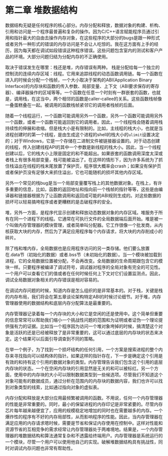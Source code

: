 # 第二章 堆数据结构
数据结构无疑是任何程序的核心部分。内存分配和释放，数据对象的构建、析构、引用和访问是一个程序最普遍和复杂的操作。因为C/C++语言赋能程序员通过引用和指针最大的自由去操作内存对象，在这些程序的大部分的bugs是跟一种形式或者另外一种形式的错误的内存访问是不会让人吃惊的。我在这方面有上手的经历，因为每天都在调试如段错误这种程序错误。这些问题包含室内的测试和客户产品的环境。大部分问题归结为分配内存的不正确使用。

取决于错误发生在哪里：栈还是堆，内存错误有两种。
栈是分配给每一个独立的控制流的连续内存区域：线程。它用来追踪线程的动态函数调用链。每一个函数在进入的时候会分配一个栈帧，一个大小取决于架构的ABI(Application Binary Interface)的内存块和函数的传入参数、局部变量、上下文（ABI要求保存的寄存器）、编译器操作的区域等等。一个函数在任意一个时刻有一群嵌套的函数，也就是，调用栈，在这当中，两个相邻的函数是caller-callee的关系。这些函数栈帧像一叠蛋糕叠在一起。被调用的函数栈帧紧邻它的调用者栈帧的后面。

随着一个线程运行，一个函数可能调用另外一个函数，另外一个函数可能调用另外一个函数，或者一个函数可能返回到它的调用者。因此，一个线程栈会随着调用栈持续性的伸展和收缩。但是栈大小是有限制的。比如，主线程的栈大小，也就是当进程创建时的第一个线程，是由生成这个进程的shell的栈大小的`ulimit`设置决定的；对于Windows，它是一个存储在二进制文件被链接器设置的。对于动态创建的线程，传入创建线程API的其中一个参数是新线程的栈大小。因此，当一个线程创建以后，它的栈大小上限是固定的和不能超出。如果嵌套的函数调用深度太深或者栈上有很多局部变量，栈可能被溢出了。在这样的情形下，因为许多系统为了抓住栈溢出在线程的栈末尾放置了保护页，程序很大概率会crash；如果没有保护页或者保护页没有足够大来抓住溢出，它也可能随机的损坏其他内存区域。

另外一个常见的栈bug是当一个局部变量覆写栈上的其他数据对象。在栈上，有许多重要的信息，比如，函数的返回地址和指向前一个栈帧的指针等等，这些是由编译器和链接器根据为了让函数调用和返回成可能的ABI规则生成的。对这些数据的损坏可以轻易搞垮程序或者更糟糕的是击破程序的安全。

堆，另外一方面，是程序代显示创建和释放动态数据对象的内存区域。堆服务于所有在同一个进程下的线程。它通常在可执行文件的全局数据端后面开始。堆是被一个叫做内存管理器的模块管理，或者简单叫分配器。它工作很像一个批发商，从内核获取大块的内存，然后为了满足应用程序每个内存请求，将大块的内存削成小的碎片。

除了栈和堆内存，全局数据也是应用程序访问的另一类存储。他们要么放置在.data节（初始化的数据）或者.bss节（未初始化的数据）。当一个模块被加载到进程，它的全局数据位置被分配，不会再改变。全局数据的生命周期跟包含它的模块一样。只要程序被编译了调试符号，调试器对程序的全局对象有完全的可见性。一个用户可以查看它们的值或者在任何时候任何上下文对它们设置监测点。因此，调试全局数据对象相关的内存错误是相对容易的。

在调试内存问题的时候，知道内存是怎么组织的是非常基本的。对于栈，关键是栈的内存布局，我们将会在第五章谈论架构特定ABI的时候讨论细节。对于堆，内存管理器使用的数据结构和底层内存分配算法是最重要的。

内存管理器记录着每一个内存块的大小和它是空闲的还是使用中。这个简单但重要的信息常常可以帮助我们缩小一个挑战性问题的范围和为证明或者证伪一个理论提供强有力的证据。比如当一个程序因为访问一个堆对象垮掉的时候，搞清楚这个对象是活跃的还是已经被释放了是非常重要的，这可以通过底层的内存块的状态来决定。这个结果可以后面引导调查到不同的策略。

在举一个例子，为了找到一个损坏结构的任何引用，一个方案是搜索进程的整个内存来寻找指向可以结构体的指针。如果这样的指针存在，下一步是确定这个引用是有效的和持有这个引用的数据对象的类型。内存管理告诉我们包含这个引用的底层内存块的状态。一个在空闲内存块的引用显然是无关的和可以被标红。另一个方面，使用中的内存块的大小可以限制数据类型到一些候选项。尽管我们不知道这个对象可能有的数据成员，通过分析在范围内的内存块的数据内容，我们也许可以找到对象类型的线索，比如通过指向对象的虚拟表。

内存分配和释放是大部分应用最频繁被调用的函数。不用说，任何一个内存管理器的性能是非常重要的。同时，最小的保留进程的内存印记是非常紧要的。尽管内存芯片每年越来越便宜了，应用的规模稳定地增加的同时也在需要越多的内存。一个爆炸性的程序有不好的内存局部性，从而影响程序的性能。因此，当内存管理器在满足应用的内存请求嗯时候，需要是节省和保证内存使用在控制中。这样对性能和资源节省的互相竞争的需求经常让内存管理器处于两难境地。结果是，一个内存管理器的堆数据结构和算法通常复杂和不透露给终端用户。内存管理器是系统运行的一个模块，尽管一个用户可以使用他自己的实现。破解堆数据结构具有挑战性，同时对调试内存问题也非常有帮助性。
